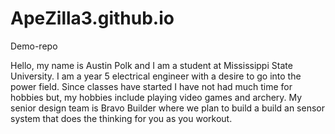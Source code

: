 # ApeZilla3.github.io
Demo-repo

Hello, my name is Austin Polk and I am a student at Mississippi State University. I am a year 5 electrical engineer with a desire to go into the power field. Since classes have started I have not had much time for hobbies but, my hobbies include playing video games and archery. My senior design team is Bravo Builder where we plan to build a build an sensor system that does the thinking for you as you workout.
